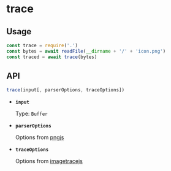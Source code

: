 # trace

## Usage

```js
const trace = require('.')
const bytes = await readFile(__dirname + '/' + 'icon.png')
const traced = await trace(bytes)
```

## API

```js
trace(input[, parserOptions, traceOptions])
```

- **`input`**

  Type: `Buffer`

- **`parserOptions`**

  Options from [pngjs](https://github.com/lukeapage/pngjs#options)

- **`traceOptions`**

  Options from [imagetracejs](https://github.com/jankovicsandras/imagetracerjs/blob/master/options.md)
